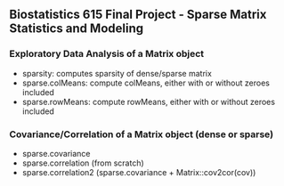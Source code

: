 ## Biostatistics 615 Final Project - Sparse Matrix Statistics and Modeling
### Exploratory Data Analysis of a Matrix object
- sparsity: computes sparsity of dense/sparse matrix
- sparse.colMeans: compute colMeans, either with or without zeroes included
- sparse.rowMeans: compute rowMeans, either with or without zeroes included

### Covariance/Correlation of a Matrix object (dense or sparse)
- sparse.covariance
- sparse.correlation (from scratch)
- sparse.correlation2 (sparse.covariance + Matrix::cov2cor(cov))
